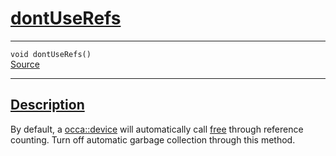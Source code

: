 
<h1 id="dont-use-refs">
 <a href="#/api/device/dontUseRefs" class="anchor">
   <span>dontUseRefs</span>
  </a>
</h1>

<div class="signature">

<hr>

  <div class="definition-container">
    <div class="definition">
      <code><span class="token keyword">void</span> dontUseRefs()</code>
      <div class="flex-spacing"></div>
      <a href="https://github.com/libocca/occa/blob/7d325d3f/include/occa/core/device.hpp#L185" target="_blank">Source</a>
    </div>
    
  </div>

  <hr>
</div>


<h2 id="description">
 <a href="#/api/device/dontUseRefs?id=description" class="anchor">
   <span>Description</span>
  </a>
</h2>

By default, a [occa::device](/api/device/) will automatically call [free](/api/device/free) through reference counting.
Turn off automatic garbage collection through this method.
